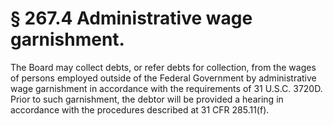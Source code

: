 # § 267.4   Administrative wage garnishment.

The Board may collect debts, or refer debts for collection, from the wages of persons employed outside of the Federal Government by administrative wage garnishment in accordance with the requirements of 31 U.S.C. 3720D. Prior to such garnishment, the debtor will be provided a hearing in accordance with the procedures described at 31 CFR 285.11(f).




